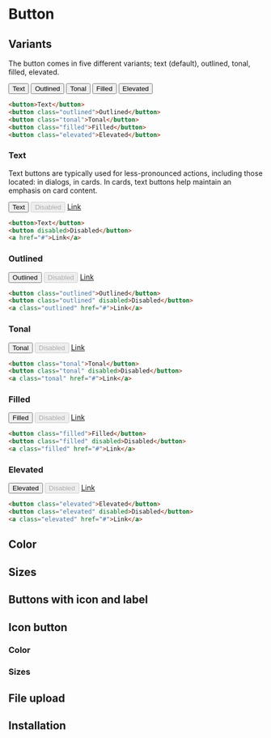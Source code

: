 <style scoped>
  @import "../../../src/inputs/button-base.css";
  @import "../../../src/inputs/button-variants.css";
</style>

# Button

## Variants

The button comes in five different variants; text (default), outlined, tonal, filled, elevated.

<div class="example row">
  <button>Text</button>
  <button class="outlined">Outlined</button>
  <button class="tonal">Tonal</button>
  <button class="filled">Filled</button>
  <button class="elevated">Elevated</button>
</div>

```html
<button>Text</button>
<button class="outlined">Outlined</button>
<button class="tonal">Tonal</button>
<button class="filled">Filled</button>
<button class="elevated">Elevated</button>
```

### Text

Text buttons are typically used for less-pronounced actions, including those located: in dialogs, in cards. In cards, text buttons help maintain an emphasis on card content.

<div class="example row">
  <button>Text</button>
  <button disabled>Disabled</button>
  <a href="#">Link</a>
</div>

```html
<button>Text</button>
<button disabled>Disabled</button>
<a href="#">Link</a>
```

### Outlined

<div class="example row">
  <button class="outlined">Outlined</button>
  <button class="outlined" disabled>Disabled</button>
  <a class="outlined" href="#">Link</a>
</div>

```html
<button class="outlined">Outlined</button>
<button class="outlined" disabled>Disabled</button>
<a class="outlined" href="#">Link</a>
```

### Tonal

<div class="example row">
  <button class="tonal">Tonal</button>
  <button class="tonal" disabled>Disabled</button>
  <a class="tonal" href="#">Link</a>
</div>

```html
<button class="tonal">Tonal</button>
<button class="tonal" disabled>Disabled</button>
<a class="tonal" href="#">Link</a>
```

### Filled

<div class="example row">
  <button class="filled">Filled</button>
  <button class="filled" disabled>Disabled</button>
  <a class="filled" href="#">Link</a>
</div>

```html
<button class="filled">Filled</button>
<button class="filled" disabled>Disabled</button>
<a class="filled" href="#">Link</a>
```

### Elevated

<div class="example row">
  <button class="elevated">Elevated</button>
  <button class="elevated" disabled>Disabled</button>
  <a class="elevated" href="#">Link</a>
</div>

```html
<button class="elevated">Elevated</button>
<button class="elevated" disabled>Disabled</button>
<a class="elevated" href="#">Link</a>
```

## Color

## Sizes

## Buttons with icon and label

## Icon button

### Color

### Sizes

## File upload

## Installation
